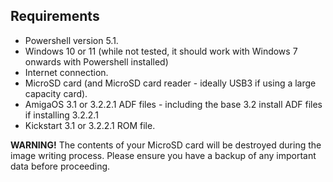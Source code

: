 ## Requirements

- Powershell version 5.1. 
- Windows 10 or 11 (while not tested, it should work with Windows 7 onwards with Powershell installed)
- Internet connection. 
- MicroSD card (and MicroSD card reader - ideally USB3 if using a large capacity card).
- AmigaOS 3.1 or 3.2.2.1 ADF files - including the base 3.2 install ADF files if installing 3.2.2.1
- Kickstart 3.1 or 3.2.2.1 ROM file.
 
**WARNING!**
The contents of your MicroSD card will be destroyed during the image writing process. Please ensure you have a backup of any important data before proceeding.
